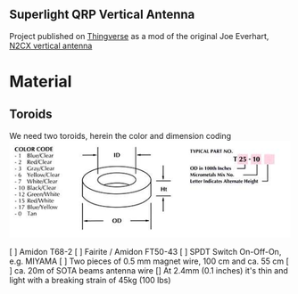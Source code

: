 ## Superlight QRP Vertical Antenna

Project published on [Thingverse](https://www.thingiverse.com/thing:2808309) as a mod of the original Joe Everhart, [N2CX vertical antenna](http://qrpguys.com/qrpguys-tri-band-portable-vertical-antenna)

# Material

## Toroids

We need two toroids, herein the color and dimension coding
![](amidon_toroids.jpg)


[ ] Amidon T68-2
[ ] Fairite / Amidon FT50-43
[ ]  SPDT Switch On-Off-On, e.g. MIYAMA
[ ] Two pieces of 0.5 mm magnet wire, 100 cm and ca. 55 cm
[ ] ca. 20m of SOTA beams antenna wire
[]  At 2.4mm (0.1 inches) it's thin and light with a breaking strain of 45kg (100 lbs)


